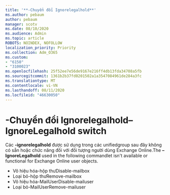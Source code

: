 ```yaml
---
title: '**-Chuyển đổi Ignorelegalhold**'
ms.author: pebaum
author: pebaum
manager: scotv
ms.date: 08/10/2020
ms.audience: Admin
ms.topic: article
ROBOTS: NOINDEX, NOFOLLOW
localization_priority: Priority
ms.collection: Adm_O365
ms.custom:
- "6150"
- "3100023"
ms.openlocfilehash: 25f52ee7e56de9167e216ff4db13fda34708a5fb
ms.sourcegitcommit: 1361b2b37fd0201502a1a3547084961de284a3fc
ms.translationtype: MT
ms.contentlocale: vi-VN
ms.lasthandoff: 08/11/2020
ms.locfileid: "46630050"
---
```

# <a name="ignorelegalhold-switch"></a><span data-ttu-id="ffe01-102">**-Chuyển đổi Ignorelegalhold**</span><span class="sxs-lookup"><span data-stu-id="ffe01-102">**–IgnoreLegalhold** switch</span></span>

<span data-ttu-id="ffe01-103">Các **-ignorelegalhold** được sử dụng trong các unifiedgroup sau đây không có sẵn hoặc chức năng đối với đối tượng người dùng Exchange Online.</span><span class="sxs-lookup"><span data-stu-id="ffe01-103">The **–IgnoreLegalhold** used in the following commandlet isn't available or functional for Exchange Online user objects.</span></span>

- <span data-ttu-id="ffe01-104">Vô hiệu hóa-hộp thư</span><span class="sxs-lookup"><span data-stu-id="ffe01-104">Disable-mailbox</span></span>
- <span data-ttu-id="ffe01-105">Loại bỏ-hộp thư</span><span class="sxs-lookup"><span data-stu-id="ffe01-105">Remove-mailbox</span></span>
- <span data-ttu-id="ffe01-106">Vô hiệu hóa-MailUser</span><span class="sxs-lookup"><span data-stu-id="ffe01-106">Disable-mailuser</span></span>
- <span data-ttu-id="ffe01-107">Loại bỏ-MailUser</span><span class="sxs-lookup"><span data-stu-id="ffe01-107">Remove-mailuser</span></span>